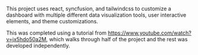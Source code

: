 This project uses react, syncfusion, and tailwindcss to customize a dashboard with multiple different data visualization tools, user interactive elements, and theme customizations.

This was completed using a tutorial from https://www.youtube.com/watch?v=jx5hdo50a2M, which walks through half of the project and the rest was developed independently.
